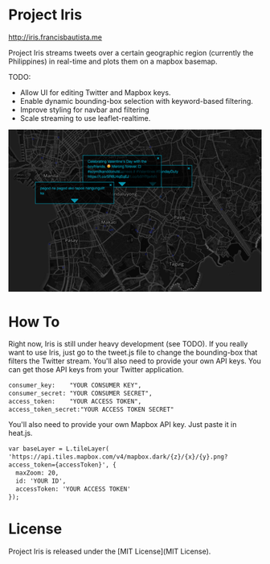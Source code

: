 Project Iris
=========
 http://iris.francisbautista.me

Project Iris streams tweets over a certain geographic region (currently the Philippines) in real-time and plots them on a mapbox basemap.

TODO:
- Allow UI for editing Twitter and Mapbox keys.
- Enable dynamic bounding-box selection with keyword-based filtering.
- Improve styling for navbar and filtering
- Scale streaming to use leaflet-realtime.

![Alt text](/img/screenie.png "Screenshot")


How To
====
Right now, Iris is still under heavy development (see TODO). If you really want to use Iris, just go to the tweet.js file to change the bounding-box that filters the Twitter stream. You'll also need to provide your own API keys. You can get those API keys from your Twitter application.

```
consumer_key:    "YOUR CONSUMER KEY",
consumer_secret: "YOUR CONSUMER SECRET",
access_token:    "YOUR ACCESS TOKEN",
access_token_secret:"YOUR ACCESS TOKEN SECRET"
```

You'll also need to provide your own Mapbox API key. Just paste it in heat.js.

```
var baseLayer = L.tileLayer(
'https://api.tiles.mapbox.com/v4/mapbox.dark/{z}/{x}/{y}.png?access_token={accessToken}', {
  maxZoom: 20,
  id: 'YOUR ID',
  accessToken: 'YOUR ACCESS TOKEN'
});
```

License
====
Project Iris is released under the [MIT License](MIT License).
